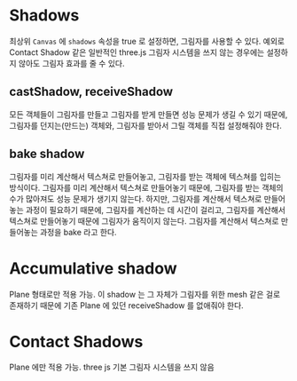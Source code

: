 # Shadows

최상위 `Canvas` 에 `shadows` 속성을 true 로 설정하면, 그림자를 사용할 수 있다.
예외로 Contact Shadow 같은 일반적인 three.js 그림자 시스템을 쓰지 않는 경우에는 설정하지 않아도 그림자 효과를 줄 수 있다.

## castShadow, receiveShadow

모든 객체들이 그림자를 만들고 그림자를 받게 만들면 성능 문제가 생길 수 있기 때문에, 그림자를 던지는(만드는) 객체와, 그림자를 받아서 그릴 객체를 직접 설정해줘야 한다.

## bake shadow

그림자를 미리 계산해서 텍스쳐로 만들어놓고, 그림자를 받는 객체에 텍스쳐를 입히는 방식이다. 그림자를 미리 계산해서 텍스쳐로 만들어놓기 때문에, 그림자를 받는 객체의 수가 많아져도 성능 문제가 생기지 않는다. 하지만, 그림자를 계산해서 텍스쳐로 만들어놓는 과정이 필요하기 때문에, 그림자를 계산하는 데 시간이 걸리고, 그림자를 계산해서 텍스쳐로 만들어놓기 때문에 그림자가 움직이지 않는다. 그림자를 계산해서 텍스쳐로 만들어놓는 과정을 bake 라고 한다.

# Accumulative shadow

Plane 형태로만 적용 가능. 이 shadow 는 그 자체가 그림자를 위한 mesh 같은 걸로 존재하기 때문에 기존 Plane 에 있던 receiveShadow 를 없애줘야 한다.

# Contact Shadows

Plane 에만 적용 가능. three js 기본 그림자 시스템을 쓰지 않음
